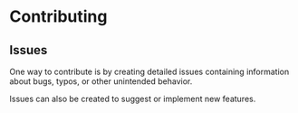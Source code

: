 # Contributing

## Issues

One way to contribute is by creating detailed issues containing information
about bugs, typos, or other unintended behavior.

Issues can also be created to suggest or implement new features.
